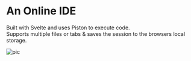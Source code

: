# An Online IDE

Built with Svelte and uses Piston to execute code. <br>
Supports multiple files or tabs & saves the session to the browsers local storage.

![pic](https://cdn.discordapp.com/attachments/792686378366009354/898395105558417418/unknown.png)
